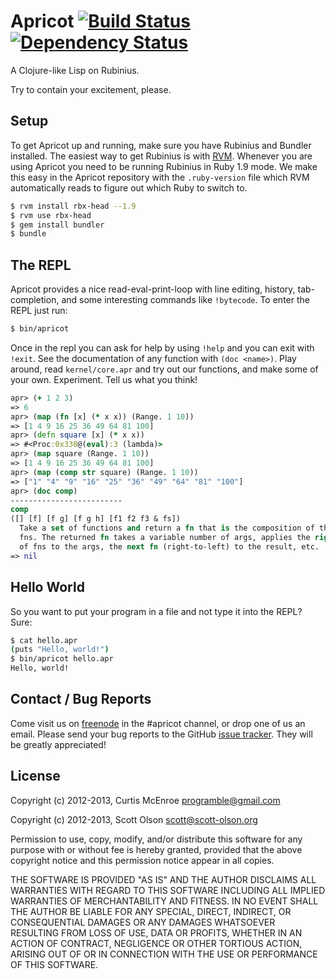 # Apricot [![Build Status](https://secure.travis-ci.org/programble/apricot.png?branch=master)](http://travis-ci.org/programble/apricot) [![Dependency Status](https://gemnasium.com/programble/apricot.png?travis)](https://gemnasium.com/programble/apricot)

A Clojure-like Lisp on Rubinius.

Try to contain your excitement, please.


## Setup
To get Apricot up and running, make sure you have Rubinius and Bundler
installed.  The easiest way to get Rubinius is with [RVM](https://rvm.io/).
Whenever you are using Apricot you need to be running Rubinius in Ruby 1.9
mode. We make this easy in the Apricot repository with the `.ruby-version`
file which RVM automatically reads to figure out which Ruby to switch to.

``` sh
$ rvm install rbx-head --1.9
$ rvm use rbx-head
$ gem install bundler
$ bundle
```

## The REPL
Apricot provides a nice read-eval-print-loop with line editing, history,
tab-completion, and some interesting commands like `!bytecode`. To enter the
REPL just run:

``` sh
$ bin/apricot
```

Once in the repl you can ask for help by using `!help` and you can exit with
`!exit`. See the documentation of any function with `(doc <name>)`. Play
around, read `kernel/core.apr` and try out our functions, and make some of
your own. Experiment. Tell us what you think!

``` clojure
apr> (+ 1 2 3)
=> 6
apr> (map (fn [x] (* x x)) (Range. 1 10))
=> [1 4 9 16 25 36 49 64 81 100]
apr> (defn square [x] (* x x))
=> #<Proc:0x330@(eval):3 (lambda)>
apr> (map square (Range. 1 10))
=> [1 4 9 16 25 36 49 64 81 100]
apr> (map (comp str square) (Range. 1 10))
=> ["1" "4" "9" "16" "25" "36" "49" "64" "81" "100"]
apr> (doc comp)
-------------------------
comp
([] [f] [f g] [f g h] [f1 f2 f3 & fs])
  Take a set of functions and return a fn that is the composition of those
  fns. The returned fn takes a variable number of args, applies the rightmost
  of fns to the args, the next fn (right-to-left) to the result, etc.
=> nil
```

## Hello World
So you want to put your program in a file and not type it into the REPL? Sure:

``` sh
$ cat hello.apr
(puts "Hello, world!")
$ bin/apricot hello.apr
Hello, world!
```

## Contact / Bug Reports
Come visit us on [freenode](http://freenode.net/) in the #apricot channel, or
drop one of us an email. Please send your bug reports to the GitHub
[issue tracker](https://github.com/programble/apricot/issues). They will be
greatly appreciated!


## License

Copyright (c) 2012-2013, Curtis McEnroe <programble@gmail.com>

Copyright (c) 2012-2013, Scott Olson <scott@scott-olson.org>

Permission to use, copy, modify, and/or distribute this software for any
purpose with or without fee is hereby granted, provided that the above
copyright notice and this permission notice appear in all copies.

THE SOFTWARE IS PROVIDED "AS IS" AND THE AUTHOR DISCLAIMS ALL WARRANTIES
WITH REGARD TO THIS SOFTWARE INCLUDING ALL IMPLIED WARRANTIES OF
MERCHANTABILITY AND FITNESS. IN NO EVENT SHALL THE AUTHOR BE LIABLE FOR
ANY SPECIAL, DIRECT, INDIRECT, OR CONSEQUENTIAL DAMAGES OR ANY DAMAGES
WHATSOEVER RESULTING FROM LOSS OF USE, DATA OR PROFITS, WHETHER IN AN
ACTION OF CONTRACT, NEGLIGENCE OR OTHER TORTIOUS ACTION, ARISING OUT OF
OR IN CONNECTION WITH THE USE OR PERFORMANCE OF THIS SOFTWARE.
